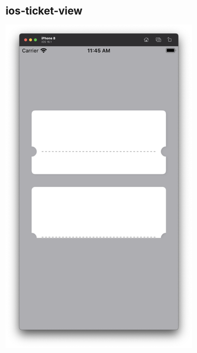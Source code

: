 # ios-ticket-view


![screenshot](https://github.com/samrithyoeun/ios-ticket-view/blob/master/Screenshot%202023-04-05%20at%2011.45.59.png "screenshot")
